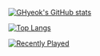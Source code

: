 [![GHyeok's GitHub stats](https://github-readme-stats.vercel.app/api?username=GwonHyeok&theme=github_dark)](https://github.com/anuraghazra/github-readme-stats)

[![Top Langs](https://github-readme-stats.vercel.app/api/top-langs/?username=GwonHyeok&layout=compact&theme=github_dark)](https://github.com/anuraghazra/github-readme-stats)

[![Recently Played](https://github-profile-apple-music.web.app/api/v1/users/rpMHqh68GCkK2hQNgkMl/recent/played/tracks)](https://github-profile-apple-music.web.app/api/v1/users/rpMHqh68GCkK2hQNgkMl/recent/played/tracks)

